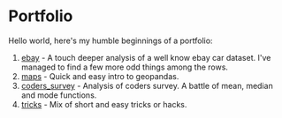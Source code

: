 # Portfolio
Hello world, here's my humble beginnings of a portfolio:

1. <a href="https://github.com/grumpyclimber/portfolio/tree/main/ebay">ebay</a> - A touch deeper analysis of a well know ebay car dataset. I've managed to find a few more odd things among the rows.
2.  <a href="https://github.com/grumpyclimber/portfolio/tree/main/maps">maps</a> - Quick and easy intro to geopandas.
3.  <a href="https://github.com/grumpyclimber/portfolio/tree/main/coders_survey">coders_survey</a> - Analysis of coders survey. A battle of mean, median and mode functions.
4.  <a href="https://github.com/grumpyclimber/portfolio/tree/main/tricks">tricks</a> - Mix of short and easy tricks or hacks.

